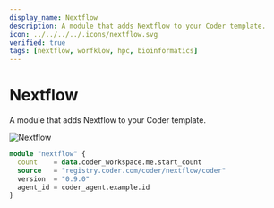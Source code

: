 ```yaml
---
display_name: Nextflow
description: A module that adds Nextflow to your Coder template.
icon: ../../../../.icons/nextflow.svg
verified: true
tags: [nextflow, worfklow, hpc, bioinformatics]
---
```


# Nextflow

A module that adds Nextflow to your Coder template.

![Nextflow](../../.images/nextflow.png)

```tf
module "nextflow" {
  count    = data.coder_workspace.me.start_count
  source   = "registry.coder.com/coder/nextflow/coder"
  version  = "0.9.0"
  agent_id = coder_agent.example.id
}
```
